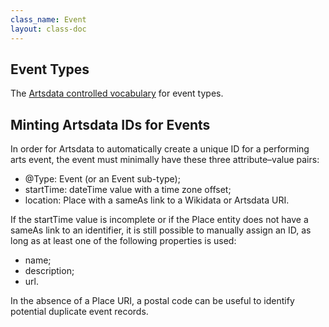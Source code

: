```yaml
---
class_name: Event
layout: class-doc
---
```


## Event Types

The [Artsdata controlled vocabulary](../event-type.html)  for event types.

## Minting Artsdata IDs for Events

In order for Artsdata to automatically create a unique ID for a performing arts event, the event must minimally have these three attribute–value pairs:

- @Type: Event (or an Event sub-type);
- startTime: dateTime value with a time zone offset;
- location: Place with a sameAs link to a Wikidata or Artsdata URI.

If the startTime value is incomplete or if the Place entity does not have a sameAs link to an identifier, it is still possible to manually assign an ID, as long as at least one of the following properties is used:
- name;
- description;
- url.

In the absence of a Place URI, a postal code can be useful to identify potential duplicate event records.
